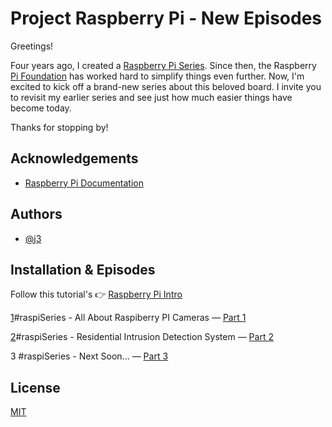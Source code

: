 

# Project Raspberry Pi - New Episodes

Greetings!

Four years ago, I created a [Raspberry Pi Series](https://github.com/giljr/raspiSerie). Since then, the Raspberry [Pi Foundation](https://www.raspberrypi.com/) has worked hard to simplify things even further. Now, I'm excited to kick off a brand-new series about this beloved board. I invite you to revisit my earlier series and see just how much easier things have become today.

Thanks for stopping by!


## Acknowledgements

 - [Raspberry Pi Documentation](https://www.raspberrypi.com/documentation/)

## Authors

- [@j3](https://github.com/giljr)


## Installation & Episodes

Follow this tutorial's 👉 [Raspberry Pi Intro](https://medium.com/jungletronics/raspberry-pi-intro-92c596aab1d0)

[1](Episode_1/)#raspiSeries - All About Raspiberry PI Cameras — [Part 1](https://medium.com/jungletronics/raspberry-pi-camera-module-82b04023fcf5)

[2](Episode_2/)#raspiSeries - Residential Intrusion Detection System — [Part 2](https://medium.com/jungletronics/raspberry-pi-camera-project-9d754b7fe56c)

3 #raspiSeries - Next Soon... — [Part 3](#TODO)
    
## License

[MIT](https://choosealicense.com/licenses/mit/)



